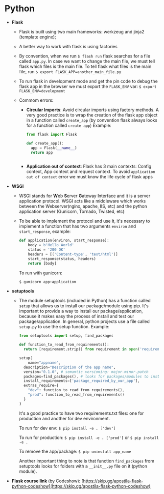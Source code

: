 # Python

- **Flask**

  - Flask is built using two main frameworks: werkzeug and jinja2 (template engine);

  - A better way to work with flask is using factories

  - By convention, when we run `$ flash run` flask searches for a file called `app.py`. In case we want to change the main file, we must tell flask which files is the main file. To tell flask what files is the main file, run 
    `$ export FLASK_APP=another_main_file.py`

  - To run flask in development mode and get the pin code to debug the flask app in the browser we must export the `FLASK_ENV` var: `$ export FLASK_ENV=development` 

  - Commom errors:

    - **Circular Imports**: Avoid circular imports using factory methods. A very good practice is to wrap the creation of the flask app object in a function called `create_app` (by convention flask always looks for a function called `create app`)
      Example:

      ```python
      from flask import Flask
      
      def create_app():
      	app = Flask(__name__)
      	return app
      	
      ```

    - **Application out of context**: Flask has 3 main contexts: Config context, App context and request context. To avoid `application out of context` error we must know the life cycle of flask apps

- **WSGI**

  - WSGI stands for **W**eb **S**erver **G**ateway **I**nterface and it is a server application protocol. WSGI acts like a middleware which works between the Webserver(nginx, apache, IIS, etc) and the python application server (Gunicorn, Tornado, Twisted, etc)

  - To be able to implement the protocol and use it, it's necessary to implement a function that has two arguments `environ` and `start_response`, example:

    ```python
    def application(environ, start_response):
    	body = b'Hello World'
    	status = '200 OK'
    	headers = [('Content-type', 'text/html')]
    	start_response(status, headers)
    	return [body]
    ```

    To run with gunicorn:

    ```bash
    $ gunicorn app:application
    ```

- **setuptools**

  - The module setuptools (included in Python) has a function called `setup` that allows us to install our package/module using pip. It's important to provide a way to install our package/application, because it makes easy the process of install and test our package/application. In general, python projects use a file called `setup.py` to use the setup function. Example:

    ```python
    from setuptools import setup, find_packages 
    
    def function_to_read_from_requirements():
      return [requirement.strip() from requirement in open('requirements.txt').readlines()]
    
    setup(
    	name="appname",
      description="Description of the app name",
      version="0.1.0", # semantic versioning: major.minor.patch
      packages=find_packages(), # looks for packages/modules to install
      install_requirements=['package_required_by_our_app'],
      extras_require={
        "dev": function_to_read_from_requirements(),
        "prod": function_to_read_from_requirements()
      }
    )
    ```

    It's a  good practice to have two requirements.txt files: one for production and another for dev environment. 

    To run for dev env: `$ pip install -e . ['dev']`

    To run for production: `$ pip install -e . ['prod']` or `$ pip install -e .`

    To remove the app/package: `$ pip uninstall app_name`

    Another important thing to note is that function `find_packages` from setuptools looks for folders with a `__init__.py` file on it (python module).

- **Flask course link** (by Codeshow): [https://skip.gg/apostila-flask-python-codeshow](https://skip.gg/apostila-flask-python-codeshow) 

